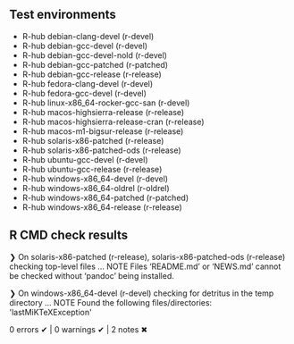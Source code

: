 ## Test environments
- R-hub debian-clang-devel (r-devel)
- R-hub debian-gcc-devel (r-devel)
- R-hub debian-gcc-devel-nold (r-devel)
- R-hub debian-gcc-patched (r-patched)
- R-hub debian-gcc-release (r-release)
- R-hub fedora-clang-devel (r-devel)
- R-hub fedora-gcc-devel (r-devel)
- R-hub linux-x86_64-rocker-gcc-san (r-devel)
- R-hub macos-highsierra-release (r-release)
- R-hub macos-highsierra-release-cran (r-release)
- R-hub macos-m1-bigsur-release (r-release)
- R-hub solaris-x86-patched (r-release)
- R-hub solaris-x86-patched-ods (r-release)
- R-hub ubuntu-gcc-devel (r-devel)
- R-hub ubuntu-gcc-release (r-release)
- R-hub windows-x86_64-devel (r-devel)
- R-hub windows-x86_64-oldrel (r-oldrel)
- R-hub windows-x86_64-patched (r-patched)
- R-hub windows-x86_64-release (r-release)

## R CMD check results
❯ On solaris-x86-patched (r-release), solaris-x86-patched-ods (r-release)
  checking top-level files ... NOTE
  Files ‘README.md’ or ‘NEWS.md’ cannot be checked without ‘pandoc’ being installed.

❯ On windows-x86_64-devel (r-devel)
  checking for detritus in the temp directory ... NOTE
  Found the following files/directories:
    'lastMiKTeXException'

0 errors ✔ | 0 warnings ✔ | 2 notes ✖
